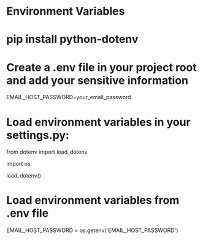 Environment Variables
====================
pip install python-dotenv
======================


Create a .env file in your project root and add your sensitive information
===========
EMAIL_HOST_PASSWORD=your_email_password

Load environment variables in your settings.py:
===================
from dotenv import load_dotenv <p>
import os  <p>
load_dotenv()  <p>
# Load environment variables from .env file 
EMAIL_HOST_PASSWORD = os.getenv('EMAIL_HOST_PASSWORD')
